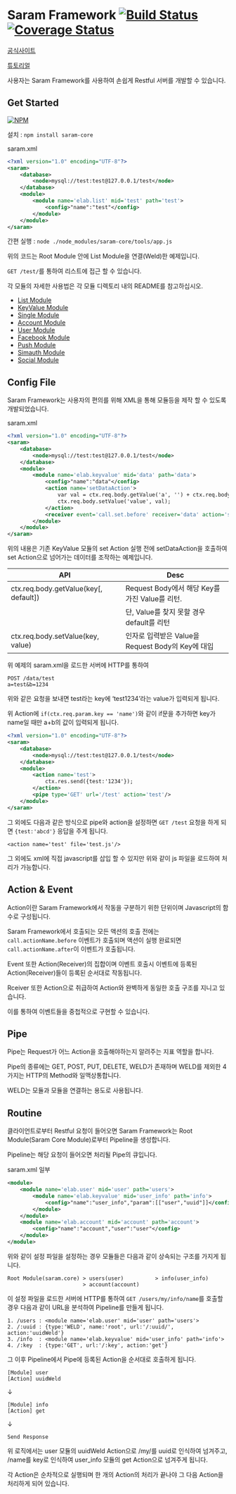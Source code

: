 Saram Framework [![Build Status](https://travis-ci.org/shlee322/saram-core.png?branch=master)](https://travis-ci.org/shlee322/saram-core) [![Coverage Status](https://coveralls.io/repos/shlee322/saram-core/badge.png)](https://coveralls.io/r/shlee322/saram-core)
==================
[공식사이트](https://github.com/shlee322/saram-core)

[튜토리얼](https://github.com/shlee322/saram-core/tree/master/tutorial)

사용자는 Saram Framework를 사용하여 손쉽게 Restful 서버를 개발할 수 있습니다.

Get Started
---------------------------
[![NPM](https://nodei.co/npm/saram-core.png)](https://nodei.co/npm/saram-core/)

설치 : `npm install saram-core`

saram.xml
```xml
<?xml version="1.0" encoding="UTF-8"?>
<saram>
    <database>
        <node>mysql://test:test@127.0.0.1/test</node>
    </database>
    <module>
        <module name='elab.list' mid='test' path='test'>
            <config>"name":"test"</config>
        </module>
    </module>
</saram>
```

간편 실행 : `node ./node_modules/saram-core/tools/app.js`


위의 코드는 Root Module 안에 List Module을 연결(Weld)한 예제입니다.

`GET /test/`를 통하여 리스트에 접근 할 수 있습니다.

각 모듈의 자세한 사용법은 각 모듈 디렉토리 내의 README를 참고하십시오.

- [List Module](https://github.com/shlee322/saram-core/tree/master/modules/list/README.md)
- [KeyValue Module](https://github.com/shlee322/saram-core/tree/master/modules/keyvalue/README.md)
- [Single Module](https://github.com/shlee322/saram-core/tree/master/modules/single/README.md)
- [Account Module](https://github.com/shlee322/saram-core/tree/master/modules/account/README.md)
- [User Module](https://github.com/shlee322/saram-core/tree/master/modules/user/README.md)
- [Facebook Module](https://github.com/shlee322/saram-core/tree/master/modules/facebook/README.md)
- [Push Module](https://github.com/shlee322/saram-core/tree/master/modules/push/README.md)
- [Simauth Module](https://github.com/shlee322/saram-core/tree/master/modules/simauth/README.md)
- [Social Module](https://github.com/shlee322/saram-core/tree/master/modules/social/README.md)


Config File
--------------------------
Saram Framework는 사용자의 편의를 위해 XML을 통해 모듈등을 제작 할 수 있도록 개발되었습니다.

saram.xml
```xml
<?xml version="1.0" encoding="UTF-8"?>
<saram>
    <database>
        <node>mysql://test:test@127.0.0.1/test</node>
    </database>
    <module>
        <module name='elab.keyvalue' mid='data' path='data'>
            <config>"name":"data"</config>
            <action name='setDataAction'>
                var val = ctx.req.body.getValue('a', '') + ctx.req.body.getValue('b', '');
                ctx.req.body.setValue('value', val);
            </action>
            <receiver event='call.set.before' receiver='data' action='setDataAction'/>
        </module>
    </module>
</saram>
```
위의 내용은 기존 KeyValue 모듈의 set Action 실행 전에
setDataAction을 호출하여 set Action으로 넘어가는 데이터를 조작하는 예제입니다.

| API                                   | Desc                                              |
|---------------------------------------|---------------------------------------------------|
| ctx.req.body.getValue(key[, default]) | Request Body에서 해당 Key를 가진 Value를 리턴.    |
|                                       | 단, Value를 찾지 못할 경우 default를 리턴         |
| ctx.req.body.setValue(key, value)     | 인자로 입력받은 Value을 Request Body의 Key에 대입 |

위 예제의 saram.xml을 로드한 서버에 HTTP를 통하여

```
POST /data/test
a=test&b=1234
```

위와 같은 요청을 보내면 test라는 key에 ‘test1234’라는 value가 입력되게 됩니다.

위 Action에 `if(ctx.req.param.key == 'name')`와 같이 if문을 추가하면
key가 name일 때만 a+b의 값이 입력되게 됩니다.

```xml
<?xml version="1.0" encoding="UTF-8"?>
<saram>
    <database>
        <node>mysql://test:test@127.0.0.1/test</node>
    </database>
    <module>
        <action name='test'>
            ctx.res.send({test:'1234'});
        </action>
        <pipe type='GET' url='/test' action='test'/>
    </module>
</saram>
```
그 외에도 다음과 같은 방식으로 pipe와 action을 설정하면
`GET /test` 요청을 하게 되면 `{test:'abcd'}` 응답을 주게 됩니다.

`<action name='test' file='test.js'/>`

그 외에도 xml에 직접 javascript를 삽입 할 수 있지만 위와 같이 js 파일을 로드하여 처리가 가능합니다.

Action & Event
---------------------------
Action이란 Saram Framework에서 작동을 구분하기 위한 단위이며 Javascript의 함수로 구성됩니다.

Saram Framework에서 호출되는 모든 액션의 호출 전에는 `call.actionName.before` 이벤트가 호출되며
액션이 실행 완료되면 `call.actionName.after`이 이벤트가 호출됩니다.

Event 또한 Action(Receiver)의 집합이며 이벤트 호출시 이벤트에 등록된 Action(Receiver)들이 등록된 순서대로 작동됩니다.

Rceiver 또한 Action으로 취급하여 Action와 완벽하게 동일한 호출 구조를 지니고 있습니다.

이를 통하여 이벤트들을 중첩적으로 구현할 수 있습니다.

Pipe
---------------------------
Pipe는 Request가 어느 Action을 호출해야하는지 알려주는 지표 역할을 합니다.

Pipe의 종류에는 GET, POST, PUT, DELETE, WELD가 존재하며 WELD를 제외한 4가지는 HTTP의 Method와 일맥상통합니다.

WELD는 모듈과 모듈을 연결하는 용도로 사용됩니다.

Routine
---------------------------
클라이언트로부터 Restful 요청이 들어오면 Saram Framework는
Root Module(Saram Core Module)로부터 Pipeline을 생성합니다.

Pipeline는 해당 요청이 들어오면 처리될 Pipe의 큐입니다.

saram.xml 일부
```xml
<module>
    <module name='elab.user' mid='user' path='users'>
        <module name='elab.keyvalue' mid='user_info' path='info'>
            <config>"name":"user_info","param":[["user","uuid"]]</config>
        </module>
    </module>
    <module name='elab.account' mid='account' path='account'>
        <config>"name":"account","user":"user"</config>
    </module>
</module>
```
위와 같이 설정 파일을 설정하는 경우 모듈들은 다음과 같이 상속되는 구조를 가지게 됩니다.

```
Root Module(saram.core) > users(user)          > info(user_info)
                        > account(account)
```
이 설정 파일을 로드한 서버에 HTTP를 통하여 `GET /users/my/info/name`를 호출할 경우
다음과 같이 URL을 분석하여 Pipeline를 만들게 됩니다.
```
1. /users : <module name='elab.user' mid='user' path='users'>
2. /:uuid : {type:'WELD', name:'root', url:'/:uuid/', action:'uuidWeld'}
3. /info  : <module name='elab.keyvalue' mid='user_info' path='info'>
4. /:key  : {type:'GET', url:'/:key', action:'get'}
```
그 이후 Pipeline에서 Pipe에 등록된 Action을 순서대로 호출하게 됩니다.

```
[Module] user
[Action] uuidWeld
```
↓
```
[Module] info
[Action] get
```
↓
```
Send Response
```

위 로직에서는 user 모듈의 uuidWeld Action으로 /my/를 uuid로 인식하여 넘겨주고, /name를 key로 인식하여 user_info 모듈의 get Action으로 넘겨주게 됩니다.

각 Action은 순차적으로 실행되며 한 개의 Action의 처리가 끝나야 그 다음 Action을 처리하게 되어 있습니다.

